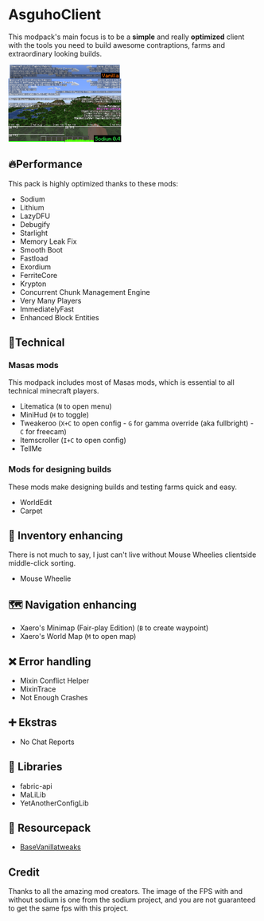 # AsguhoClient

This modpack's main focus is to be a **simple** and really **optimized** client with the tools you need to build awesome contraptions, farms and extraordinary looking builds.

<img src="https://github.com/Asguho/AsguhoClient/blob/main/docs/schematic.png" align="right" alt="" style="width:45%;"/>
<img src="https://github.com/Asguho/AsguhoClient/blob/main/docs/sodiumFPS.png" alt="" style="width:45%;"/>

## 🔥Performance

This pack is highly optimized thanks to these mods:

- Sodium
- Lithium
- LazyDFU
- Debugify
- Starlight
- Memory Leak Fix
- Smooth Boot
- Fastload
- Exordium
- FerriteCore
- Krypton
- Concurrent Chunk Management Engine
- Very Many Players
- ImmediatelyFast
- Enhanced Block Entities

## 🔧Technical

### Masas mods

This modpack includes most of Masas mods, which is essential to all technical minecraft players.

- Litematica (`N` to open menu)
- MiniHud (`H` to toggle)
- Tweakeroo (`X+C` to open config - `G` for gamma override (aka fullbright) - `C` for freecam)
- Itemscroller (`I+C` to open config)
- TellMe

### Mods for designing builds

These mods make designing builds and testing farms quick and easy.

- WorldEdit
- Carpet

## 🎒 Inventory enhancing

There is not much to say, I just can't live without Mouse Wheelies clientside middle-click sorting.

- Mouse Wheelie

## 🗺️ Navigation enhancing

- Xaero's Minimap (Fair-play Edition) (`B` to create waypoint)
- Xaero's World Map (`M` to open map)

## :x: Error handling

- Mixin Conflict Helper
- MixinTrace
- Not Enough Crashes

## ➕ Ekstras

- No Chat Reports

## 📑 Libraries

- fabric-api
- MaLiLib
- YetAnotherConfigLib

## 🎨 Resourcepack

- [BaseVanillatweaks](https://vanillatweaks.net/share/#ZN4rKG)

## Credit

Thanks to all the amazing mod creators.
The image of the FPS with and without sodium is one from the sodium project, and you are not guaranteed to get the same fps with this project.
